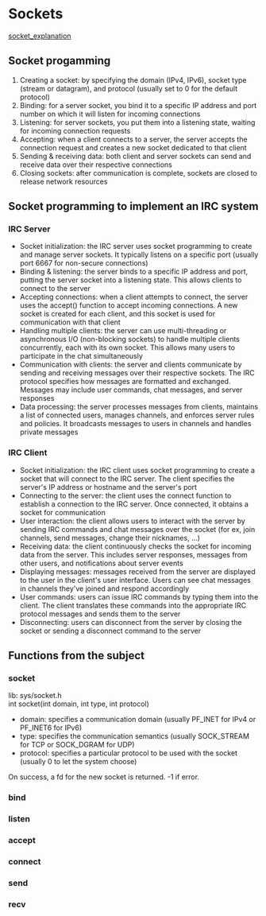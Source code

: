 # Sockets

[socket_explanation](https://docs.freebsd.org/en/books/developers-handbook/sockets/)

## Socket progamming

1. Creating a socket: by specifying the domain (IPv4, IPv6), socket type (stream or datagram), and protocol (usually set to 0 for the default protocol)
2. Binding: for a server socket, you bind it to a specific IP address and port number on which it will listen for incoming connections
3. Listening: for server sockets, you put them into a listening state, waiting for incoming connection requests
4. Accepting: when a client connects to a server, the server accepts the connection request and creates a new socket dedicated to that client
5. Sending & receiving data: both client and server sockets can send and receive data over their respective connections
6. Closing sockets: after communication is complete, sockets are closed to release network resources

## Socket programming to implement an IRC system

### IRC Server

- Socket initialization: the IRC server uses socket programming to create and manage server sockets. It typically listens on a specific port (usually port 6667 for non-secure connections)
- Binding & listening: the server binds to a specific IP address and port, putting the server socket into a listening state. This allows clients to connect to the server
- Accepting connections: when a client attempts to connect, the server uses the accept() function to accept incoming connections. A new socket is created for each client, and this socket is used for communication with that client
- Handling multiple clients: the server can use multi-threading or asynchronous I/O (non-blocking sockets) to handle multiple clients concurrently, each with its own socket. This allows many users to participate in the chat simultaneously
- Communication with clients: the server and clients communicate by sending and receiving messages over their respective sockets. The IRC protocol specifies how messages are formatted and exchanged. Messages may include user commands, chat messages, and server responses
- Data processing: the server processes messages from clients, maintains a list of connected users, manages channels, and enforces server rules and policies. It broadcasts messages to users in channels and handles private messages

### IRC Client

- Socket initialization: the IRC client uses socket programming to create a socket that will connect to the IRC server. The client specifies the server's IP address or hostname and the server's port
- Connecting to the server: the client uses the connect function to establish a connection to the IRC server. Once connected, it obtains a socket for communication
- User interaction: the client allows users to interact with the server by sending IRC commands and chat messages over the socket (for ex, join channels, send messages, change their nicknames, ...)
- Receiving data: the client continuously checks the socket for incoming data from the server. This includes server responses, messages from other users, and notifications about server events
- Displaying messages: messages received from the server are displayed to the user in the client's user interface. Users can see chat messages in channels they've joined and respond accordingly
- User commands: users can issue IRC commands by typing them into the client. The client translates these commands into the appropriate IRC protocol messages and sends them to the server
- Disconnecting: users can disconnect from the server by closing the socket or sending a disconnect command to the server

## Functions from the subject

### socket

lib: sys/socket.h  
int	socket(int domain, int type, int protocol)
- domain: specifies a communication domain (usually PF_INET for IPv4 or PF_INET6 for IPv6)
- type: specifies the communication semantics (usually SOCK_STREAM for TCP or SOCK_DGRAM for UDP)
- protocol: specifies a particular protocol to be used with the socket (usually 0 to let the system choose)

On success, a fd for the new socket is returned. -1 if error.

### bind



### listen



### accept



### connect



### send



### recv
